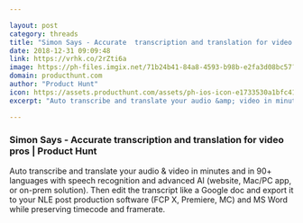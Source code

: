 ```yaml
---

layout: post
category: threads
title: "Simon Says - Accurate  transcription and translation for video pros"
date: 2018-12-31 09:09:48
link: https://vrhk.co/2rZti6a
image: https://ph-files.imgix.net/71b24b41-84a8-4593-b98b-e2fa3d08bc57?auto=format&fit=crop&h=512&w=1024
domain: producthunt.com
author: "Product Hunt"
icon: https://assets.producthunt.com/assets/ph-ios-icon-e1733530a1bfc41080db8161823f1ef262cdbbc933800c0a2a706f70eb9c277a.png
excerpt: "Auto transcribe and translate your audio &amp; video in minutes and in 90+ languages with speech recognition and advanced AI (website, Mac/PC app, or on-prem solution). Then edit the transcript like a Google doc and export it to your NLE post production software (FCP X, Premiere, MC) and MS Word while preserving timecode and framerate."

---
```


### Simon Says - Accurate  transcription and translation for video pros | Product Hunt

Auto transcribe and translate your audio &amp; video in minutes and in 90+ languages with speech recognition and advanced AI (website, Mac/PC app, or on-prem solution). Then edit the transcript like a Google doc and export it to your NLE post production software (FCP X, Premiere, MC) and MS Word while preserving timecode and framerate.